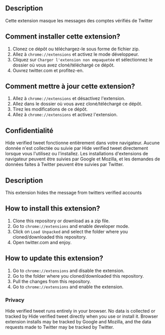 ## Description

Cette extension masque les messages des comptes vérifiés de Twitter

## Comment installer cette extension?

1. Clonez ce dépôt ou téléchargez-le sous forme de fichier zip.
2. Allez à `chrome://extensions` et activez le mode développeur.
3. Cliquez sur `Charger l'extension non empaquetée` et sélectionnez le dossier où vous avez cloné/téléchargé ce dépôt.
4. Ouvrez twitter.com et profitez-en.

## Comment mettre à jour cette extension?

1. Allez à `chrome://extensions` et désactivez l'extension.
2. Allez dans le dossier où vous avez cloné/téléchargé ce dépôt.
3. Tirez les modifications de ce dépôt.
4. Allez à `chrome://extensions` et activez l'extension.

## Confidentialité

Hide verified tweet fonctionne entièrement dans votre navigateur. Aucune donnée n'est collectée ou suivie par Hide verified tweet directement lorsque vous l'utilisez ou l'installez. Les installations d'extensions de navigateur peuvent être suivies par Google et Mozilla, et les demandes de données faites à Twitter peuvent être suivies par Twitter.

## Description

This extension hides the message from twitters verified accounts

## How to install this extension?

1. Clone this repository or download as a zip file.
2. Go to `chrome://extensions` and enable developer mode.
3. Click on `Load Unpacked` and select the folder where you cloned/downloaded this repository.
4. Open twitter.com and enjoy.

## How to update this extension?

1. Go to `chrome://extensions` and disable the extension.
2. Go to the folder where you cloned/downloaded this repository.
3. Pull the changes from this repository.
4. Go to `chrome://extensions` and enable the extension.

### Privacy

Hide verified tweet runs entirely in your browser. No data is collected or tracked by Hide verified tweet directly when you use or install it. Browser extension installs may be tracked by Google and Mozilla, and the data
requests made to Twitter may be tracked by Twitter.
